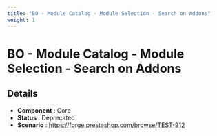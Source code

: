```yaml
---
title: "BO - Module Catalog - Module Selection - Search on Addons"
weight: 1
---
```


# BO - Module Catalog - Module Selection - Search on Addons
## Details
* **Component** : Core
* **Status** : Deprecated
* **Scenario** : https://forge.prestashop.com/browse/TEST-912

